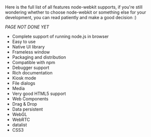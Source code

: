 Here is the full list of all features node-webkit supports, if you're still wondering whether to choose node-webkit or something else for your development, you can read patiently and make a good decision :)

_PAGE NOT DONE YET_

* Complete support of running node.js in browser
* Easy to use
* Native UI library
* Frameless window
* Packaging and distribution
* Compatible with npm
* Debugger support
* Rich documentation
* Kiosk mode
* File dialogs
* Media
* Very good HTML5 support
 * Web Components
 * Drag & Drop
 * Data persistent
 * WebGL
 * WebRTC
 * datalist
 * CSS3
